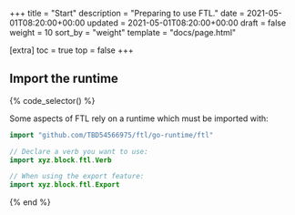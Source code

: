 +++
title = "Start"
description = "Preparing to use FTL."
date = 2021-05-01T08:20:00+00:00
updated = 2021-05-01T08:20:00+00:00
draft = false
weight = 10
sort_by = "weight"
template = "docs/page.html"

[extra]
toc = true
top = false
+++

## Import the runtime

{% code_selector() %}

Some aspects of FTL rely on a runtime which must be imported with:

<!-- go -->

```go
import "github.com/TBD54566975/ftl/go-runtime/ftl"
```

<!-- kotlin -->

```kotlin
// Declare a verb you want to use:
import xyz.block.ftl.Verb

// When using the export feature:
import xyz.block.ftl.Export
```

{% end %}
